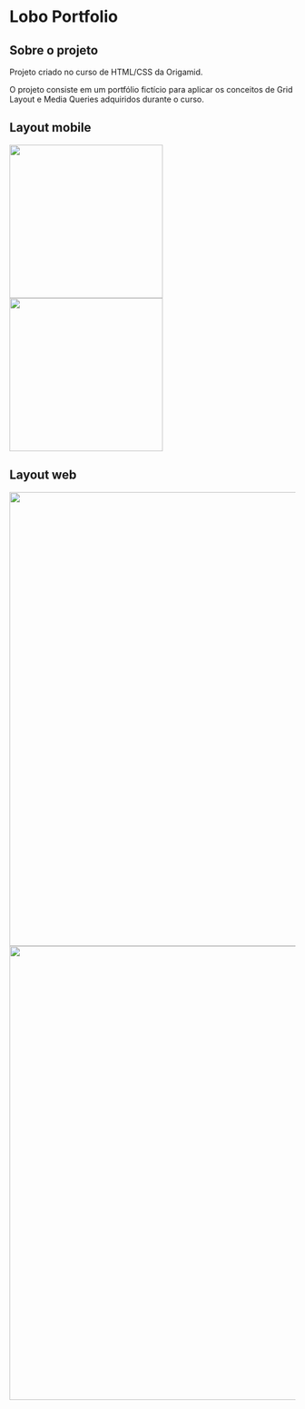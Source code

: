 # Lobo Portfolio 

## Sobre o projeto

Projeto criado no curso de HTML/CSS da Origamid.

O projeto consiste em um portfólio fictício para aplicar os conceitos de Grid Layout e Media Queries adquiridos durante o curso. 
## Layout mobile
<img src="https://github.com/brunocesar2/lobo-portfolio/assets/111947999/4a72210c-3d5d-4f1b-ade4-6dc4c7412231" width="270px">
<img src="https://github.com/brunocesar2/lobo-portfolio/assets/111947999/2598eb87-7c0b-4539-b560-2528f968ab39" width="270px">

## Layout web
<img src="https://github.com/brunocesar2/lobo-portfolio/assets/111947999/1be7af17-ee41-4434-8f6e-139156c26722" width="800px">
<img src="https://github.com/brunocesar2/lobo-portfolio/assets/111947999/2b7fdc72-d5e2-4768-a5ff-3732ed14a3e5" width="800px">
